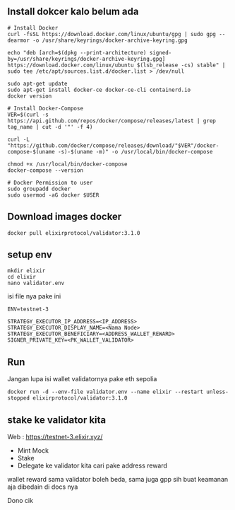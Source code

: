 ## Install dokcer kalo belum ada
```
# Install Docker
curl -fsSL https://download.docker.com/linux/ubuntu/gpg | sudo gpg --dearmor -o /usr/share/keyrings/docker-archive-keyring.gpg

echo "deb [arch=$(dpkg --print-architecture) signed-by=/usr/share/keyrings/docker-archive-keyring.gpg] https://download.docker.com/linux/ubuntu $(lsb_release -cs) stable" | sudo tee /etc/apt/sources.list.d/docker.list > /dev/null

sudo apt-get update
sudo apt-get install docker-ce docker-ce-cli containerd.io
docker version

# Install Docker-Compose
VER=$(curl -s https://api.github.com/repos/docker/compose/releases/latest | grep tag_name | cut -d '"' -f 4)

curl -L "https://github.com/docker/compose/releases/download/"$VER"/docker-compose-$(uname -s)-$(uname -m)" -o /usr/local/bin/docker-compose

chmod +x /usr/local/bin/docker-compose
docker-compose --version

# Docker Permission to user
sudo groupadd docker
sudo usermod -aG docker $USER
```

## Download images docker
```
docker pull elixirprotocol/validator:3.1.0
```

## setup env
```
mkdir elixir
cd elixir
nano validator.env
```

isi file nya pake ini
```
ENV=testnet-3

STRATEGY_EXECUTOR_IP_ADDRESS=<IP_ADDRESS>
STRATEGY_EXECUTOR_DISPLAY_NAME=<Nama Node>
STRATEGY_EXECUTOR_BENEFICIARY=<ADDRESS_WALLET_REWARD>
SIGNER_PRIVATE_KEY=<PK_WALLET_VALIDATOR>
```

## Run
Jangan lupa isi wallet validatornya pake eth sepolia 
```
docker run -d --env-file validator.env --name elixir --restart unless-stopped elixirprotocol/validator:3.1.0
```

## stake ke validator kita
Web : https://testnet-3.elixir.xyz/
- Mint Mock
- Stake
- Delegate ke validator kita cari pake address reward

wallet reward sama validator boleh beda, sama juga gpp sih buat keamanan aja dibedain di docs nya

Dono cik

